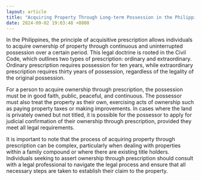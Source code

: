 ```yaml
---
layout: article
title: "Acquiring Property Through Long-term Possession in the Philippines"
date: 2024-09-02 19:03:48 +0800
---
```


<p>In the Philippines, the principle of acquisitive prescription allows individuals to acquire ownership of property through continuous and uninterrupted possession over a certain period. This legal doctrine is rooted in the Civil Code, which outlines two types of prescription: ordinary and extraordinary. Ordinary prescription requires possession for ten years, while extraordinary prescription requires thirty years of possession, regardless of the legality of the original possession.</p><p>For a person to acquire ownership through prescription, the possession must be in good faith, public, peaceful, and continuous. The possessor must also treat the property as their own, exercising acts of ownership such as paying property taxes or making improvements. In cases where the land is privately owned but not titled, it is possible for the possessor to apply for judicial confirmation of their ownership through prescription, provided they meet all legal requirements.</p><p>It is important to note that the process of acquiring property through prescription can be complex, particularly when dealing with properties within a family compound or where there are existing title holders. Individuals seeking to assert ownership through prescription should consult with a legal professional to navigate the legal process and ensure that all necessary steps are taken to establish their claim to the property.</p>